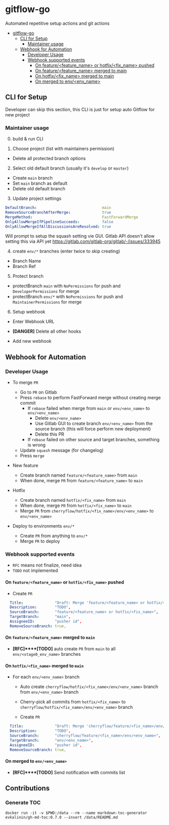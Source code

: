 # gitflow-go

Automated repetitive setup actions and git actions

<!--ts-->
   * [gitflow-go](#gitflow-go)
      * [CLI for Setup](#cli-for-setup)
         * [Maintainer usage](#maintainer-usage)
      * [Webhook for Automation](#webhook-for-automation)
         * [Developer Usage](#developer-usage)
         * [Webhook supported events](#webhook-supported-events)
            * [On feature/&lt;feature_name&gt; or hotfix/&lt;fix_name&gt; pushed](#on-featurefeature_name-or-hotfixfix_name-pushed)
            * [On feature/&lt;feature_name&gt; merged to main](#on-featurefeature_name-merged-to-main)
            * [On hotfix/&lt;fix_name&gt; merged to main](#on-hotfixfix_name-merged-to-main)
            * [On merged to env/&lt;env_name&gt;](#on-merged-to-envenv_name)

<!-- Added by: root, at: Mon Jul 12 05:33:03 UTC 2021 -->

<!--te-->

## CLI for Setup

Developer can skip this section, this CLI is just for setup auto Gitflow for new project

### Maintainer usage 

0. build & run CLI
   
1. Choose project (list with maintainers permission)

- Delete all protected branch options

2. Select old default branch (usually it's `develop` or `master`)

- Create `main` branch
- Set `main` branch as default
- Delete old default branch

3. Update project settings

```yaml
DefaultBranch:                             main
RemoveSourceBranchAfterMerge:              true
MergeMethod:                               FastForwardMerge
OnlyAllowMergeIfPipelineSucceeds:          false
OnlyAllowMergeIfAllDiscussionsAreResolved: true
```

Will prompt to setup the squash setting vie GUI. Gitlab API doesn't allow setting this via API yet https://gitlab.com/gitlab-org/gitlab/-/issues/333945

4. create `env/*` branches (enter twice to skip creating)

- Branch Name
- Branch Ref 

5. Protect branch

- protectBranch `main`  with `NoPermissions` for push and `DeveloperPermissions`  for merge
- protectBranch `env/*` with `NoPermissions` for push and `MaintainerPermissions` for merge

6. Setup webhook

- Enter Webhook URL

- **[DANGER]** Delete all other hooks
- Add new webhook

## Webhook for Automation

### Developer Usage

- To merge `PR`
  + Go to `PR` on Gitlab
  + Press `rebase` to perform FastForward merge without creating merge commit
    + If `rebase` failed when merge from `main` or `env/<env_name>` to `env/<env_name>`
      + Delete `env/<env_name>`
      + Use Gitlab GUI to create branch `env/<env_name>` from the source branch (this will force perform new deployment)
      + Delete this PR
    + If `rebase` failed on other source and target branches, something is wrong
  + Update `squash` message (for changelog)
  + Press `merge`
  

- New feature 
  + Create branch named `feature/<feature_name>` from `main`
  + When done, merge `PR` from `feature/<feature_name>` to `main`


- Hotfix
  + Create branch named `hotfix/<fix_name>` from `main`
  + When done, merge `PR` from `hotfix/<fix_name>` to `main`
  + Merge `PR` from `cherryflow/hotfix/<fix_name>/env/<env_name>` to `env/<env_name>` 


- Deploy to environments `env/*`
  + Create `PR` from anything to `env/*`
  + Merge `PR` to deploy


### Webhook supported events

- `RFC` means not finalize, need idea
- `TODO` not implemented

#### On `feature/<feature_name>` or `hotfix/<fix_name>` pushed

- Create `PR`

```yaml
  Title:              "Draft: Merge 'feature/<feature_name> or hotfix/<fix_name>' into main",
  Description:        "TODO",
  SourceBranch:       "feature/<feature_name> or hotfix/<fix_name>",
  TargetBranch:       "main",
  AssigneeID:         "pusher id",
  RemoveSourceBranch: true,
```

#### On `feature/<feature_name>` merged to `main`
- **[RFC]****[TODO]** auto create `PR` from `main` to all `env/<stage0_env_name>` branches


#### On `hotfix/<fix_name>` merged to `main`

- For each `env/<env_name>` branch 

    - Auto create `cherryflow/hotfix/<fix_name>/env/<env_name>` branch from `env/<env_name>` branch
    
    - Cherry-pick all commits from `hotfix/<fix_name>` to `cherryflow/hotfix/<fix_name>/env/<env_name>` branch
    
    - Create `PR`

```yaml
  Title:              "Draft: Merge 'cherryflow/feature/<fix_name>/env/<env_name>' into env/<env_name>",
  Description:        "TODO",
  SourceBranch:       "cherryflow/feature/<fix_name>/env/<env_name>",
  TargetBranch:       "env/<env_name>",
  AssigneeID:         "pusher id",
  RemoveSourceBranch: true,
```  

#### On merged to `env/<env_name>`

- **[RFC]****[TODO]** Send notification with commits list

## Contributions

### Generate TOC

```shell
docker run -it -v $PWD:/data --rm --name markdown-toc-generator evkalinin/gh-md-toc:0.7.0 --insert /data/README.md
```